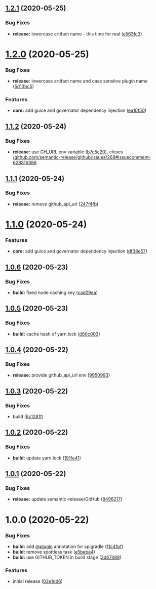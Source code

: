 ## [1.2.1](https://github.com/Silthus/sLib/compare/v1.2.0...v1.2.1) (2020-05-25)


### Bug Fixes

* **release:** lowercase artifact name - this time for real ([e563fc3](https://github.com/Silthus/sLib/commit/e563fc36693dad12357272afbf84fb6181854916))

# [1.2.0](https://github.com/Silthus/sLib/compare/v1.1.2...v1.2.0) (2020-05-25)


### Bug Fixes

* **release:** lowercase artifact name and case sensitve plugin name ([5d13bc5](https://github.com/Silthus/sLib/commit/5d13bc5e134ece9c6beb6afeeb02b4ac5c2af21c))


### Features

* **core:** add guice and governator dependency injection ([ea10f50](https://github.com/Silthus/sLib/commit/ea10f50249a775a1d33fc1179846f8c408b613dc))

## [1.1.2](https://github.com/Silthus/sLib/compare/v1.1.1...v1.1.2) (2020-05-24)


### Bug Fixes

* **release:** use GH_URL env variable ([b7c5c20](https://github.com/Silthus/sLib/commit/b7c5c20311e2cd925f7bf20ead182dc3d5b6226e)), closes [/github.com/semantic-release/github/issues/268#issuecomment-628816386](https://github.com//github.com/semantic-release/github/issues/268/issues/issuecomment-628816386)

## [1.1.1](https://github.com/Silthus/sLib/compare/v1.1.0...v1.1.1) (2020-05-24)


### Bug Fixes

* **release:** remove github_api_url ([247f4fb](https://github.com/Silthus/sLib/commit/247f4fbc0837accbe1f54bad7048017275b32ab1))

# [1.1.0](https://github.com/Silthus/sLib/compare/v1.0.6...v1.1.0) (2020-05-24)


### Features

* **core:** add guice and governator dependency injection ([df38e57](https://github.com/Silthus/sLib/commit/df38e57bb24f878b14c546222258257bbb0ff803))

## [1.0.6](https://github.com/Silthus/sLib/compare/v1.0.5...v1.0.6) (2020-05-23)


### Bug Fixes

* **build:** fixed node caching key ([cad29ea](https://github.com/Silthus/sLib/commit/cad29ea108ce6d5b11cc578bfb65fb50bec86200))

## [1.0.5](https://github.com/Silthus/sLib/compare/v1.0.4...v1.0.5) (2020-05-23)


### Bug Fixes

* **build:** cache hash of yarn.lock ([d60c003](https://github.com/Silthus/sLib/commit/d60c0030904534b03d07ef8c32ee4e0698779a2b))

## [1.0.4](https://github.com/Silthus/sLib/compare/v1.0.3...v1.0.4) (2020-05-22)


### Bug Fixes

* **release:** provide github_api_url env ([9950993](https://github.com/Silthus/sLib/commit/9950993f80518040405a86f0ba94f9c89ec6f0e8))

## [1.0.3](https://github.com/Silthus/sLib/compare/v1.0.2...v1.0.3) (2020-05-22)


### Bug Fixes

* build ([6c1281f](https://github.com/Silthus/sLib/commit/6c1281fd57ad2c85e54fdc13a5565dcf9b5b90c0))

## [1.0.2](https://github.com/Silthus/sLib/compare/v1.0.1...v1.0.2) (2020-05-22)


### Bug Fixes

* **build:** update yarn.lock ([191fe41](https://github.com/Silthus/sLib/commit/191fe4141347d13d1417153adaa676e1920fdaff))

## [1.0.1](https://github.com/Silthus/sLib/compare/v1.0.0...v1.0.1) (2020-05-22)


### Bug Fixes

* **release:** update semantic-release/GitHub ([8496217](https://github.com/Silthus/sLib/commit/8496217f9f99965dd281e6425d813b4955c5b289))

# 1.0.0 (2020-05-22)


### Bug Fixes

* **build:** add [@plugin](https://github.com/plugin) annotation for spigradle ([11c41bf](https://github.com/Silthus/sLib/commit/11c41bfbdad3054480b80a281b5ada0b9abfc7e0))
* **build:** remove spottless task ([a5beba4](https://github.com/Silthus/sLib/commit/a5beba4663688b2c101e931fe235432ed6a35aa3))
* **build:** use GITHUB_TOKEN in build stage ([3d67488](https://github.com/Silthus/sLib/commit/3d67488d976eee2a9a3cc2bbf826356ec8c41ba6))


### Features

* initial release ([02e1dd6](https://github.com/Silthus/sLib/commit/02e1dd6fbbd0d203d991f67c3241508545acc503))
